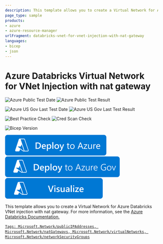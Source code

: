 ```yaml
---
description: This template allows you to create a Virtual Network for Azure Databricks VNet injection with nat gateway.
page_type: sample
products:
- azure
- azure-resource-manager
urlFragment: databricks-vnet-for-vnet-injection-with-nat-gateway
languages:
- bicep
- json
---
```

# Azure Databricks Virtual Network for VNet Injection with nat gateway

![Azure Public Test Date](https://azurequickstartsservice.blob.core.windows.net/badges/quickstarts/microsoft.databricks/databricks-vnet-for-vnet-injection-with-nat-gateway/PublicLastTestDate.svg)
![Azure Public Test Result](https://azurequickstartsservice.blob.core.windows.net/badges/quickstarts/microsoft.databricks/databricks-vnet-for-vnet-injection-with-nat-gateway/PublicDeployment.svg)

![Azure US Gov Last Test Date](https://azurequickstartsservice.blob.core.windows.net/badges/quickstarts/microsoft.databricks/databricks-vnet-for-vnet-injection-with-nat-gateway/FairfaxLastTestDate.svg)
![Azure US Gov Last Test Result](https://azurequickstartsservice.blob.core.windows.net/badges/quickstarts/microsoft.databricks/databricks-vnet-for-vnet-injection-with-nat-gateway/FairfaxDeployment.svg)

![Best Practice Check](https://azurequickstartsservice.blob.core.windows.net/badges/quickstarts/microsoft.databricks/databricks-vnet-for-vnet-injection-with-nat-gateway/BestPracticeResult.svg)
![Cred Scan Check](https://azurequickstartsservice.blob.core.windows.net/badges/quickstarts/microsoft.databricks/databricks-vnet-for-vnet-injection-with-nat-gateway/CredScanResult.svg)

![Bicep Version](https://azurequickstartsservice.blob.core.windows.net/badges/quickstarts/microsoft.databricks/databricks-vnet-for-vnet-injection-with-nat-gateway/BicepVersion.svg)

[![Deploy To Azure](https://raw.githubusercontent.com/Azure/azure-quickstart-templates/master/1-CONTRIBUTION-GUIDE/images/deploytoazure.svg?sanitize=true)](https://portal.azure.com/#create/Microsoft.Template/uri/https%3A%2F%2Fraw.githubusercontent.com%2FAzure%2Fazure-quickstart-templates%2Fmaster%2Fquickstarts%2Fmicrosoft.databricks%2Fdatabricks-vnet-for-vnet-injection-with-nat-gateway%2Fazuredeploy.json)
[![Deploy To Azure US Gov](https://raw.githubusercontent.com/Azure/azure-quickstart-templates/master/1-CONTRIBUTION-GUIDE/images/deploytoazuregov.svg?sanitize=true)](https://portal.azure.us/#create/Microsoft.Template/uri/https%3A%2F%2Fraw.githubusercontent.com%2FAzure%2Fazure-quickstart-templates%2Fmaster%2Fquickstarts%2Fmicrosoft.databricks%2Fdatabricks-vnet-for-vnet-injection-with-nat-gateway%2Fazuredeploy.json)
[![Visualize](https://raw.githubusercontent.com/Azure/azure-quickstart-templates/master/1-CONTRIBUTION-GUIDE/images/visualizebutton.svg?sanitize=true)](http://armviz.io/#/?load=https%3A%2F%2Fraw.githubusercontent.com%2FAzure%2Fazure-quickstart-templates%2Fmaster%2Fquickstarts%2Fmicrosoft.databricks%2Fdatabricks-vnet-for-vnet-injection-with-nat-gateway%2Fazuredeploy.json)

This template allows you to create a Virtual Network for Azure Databricks VNet injection with nat gateway.
For more information, see the <a href="https://docs.microsoft.com/azure/azure-databricks/">Azure Databricks Documentation.

`Tags: Microsoft.Network/publicIPAddresses, Microsoft.Network/natGateways, Microsoft.Network/virtualNetworks, Microsoft.Network/networkSecurityGroups`